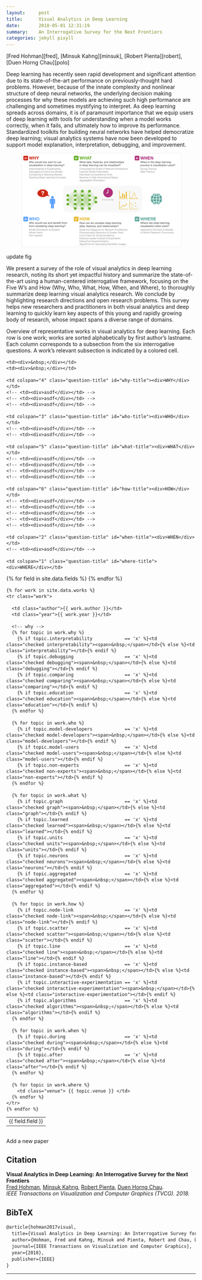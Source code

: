 ```yaml
---
layout:     post
title:      Visual Analytics in Deep Learning
date:       2018-05-01 12:31:19
summary:    An Interrogative Survey for the Next Frontiers
categories: jekyll pixyll
---
```

<span class="names">
[Fred Hohman][fred], [Minsuk Kahng][minsuk], [Robert Pienta][robert], [Duen Horng Chau][polo]
</span>

Deep learning has recently seen rapid development and significant attention due to its state-of-the-art performance on previously-thought hard problems. However, because of the innate complexity and nonlinear structure of deep neural networks, the underlying decision making processes for why these models are achieving such high performance are challenging and sometimes mystifying to interpret. As deep learning spreads across domains, it is of paramount importance that we equip users of deep learning with tools for understanding when a model works correctly, when it fails, and ultimately how to improve its performance. Standardized toolkits for building neural networks have helped democratize deep learning; visual analytics systems have now been developed to support model explanation, interpretation, debugging, and improvement.

<figure>
  <em>
  <img src="images/deepvis-6.png" style="border: 1px solid #eeeeee">
  </em>
</figure>

update fig

<!-- _![overview](images/deepvis-6.png)_ -->

We present a survey of the role of visual analytics in deep learning research, noting its short yet impactful history and summarize the state-of-the-art using a human-centered interrogative framework, focusing on the Five W’s and How (Why, Who, What, How, When, and Where), to thoroughly summarize deep learning visual analytics research. We conclude by highlighting research directions and open research problems. This survey helps new researchers and practitioners in both visual analytics and deep learning to quickly learn key aspects of this young and rapidly growing body of research, whose impact spans a diverse range of domains.

<div class="table-caption">
Overview of representative works in visual analytics for deep learning. Each row is one work; works are sorted alphabetically by first author’s lastname. Each column corresponds to a subsection from the six interrogative questions. A work’s relevant subsection is indicated by a colored cell.
</div>

<table>

  <tr class="top-row">

    <td><div>&nbsp;</div></td>
    <td><div>&nbsp;</div></td>

    <td colspan="4" class="question-title" id="why-title"><div>WHY</div></td>
    <!-- <td><div>asdf</div></td> -->
    <!-- <td><div>asdf</div></td> -->
    <!-- <td><div>asdf</div></td> -->

    <td colspan="3" class="question-title" id="who-title"><div>WHO</div></td>
    <!-- <td><div>asdf</div></td> -->
    <!-- <td><div>asdf</div></td> -->

    <td colspan="5" class="question-title" id="what-title"><div>WHAT</div></td>
    <!-- <td><div>asdf</div></td> -->
    <!-- <td><div>asdf</div></td> -->
    <!-- <td><div>asdf</div></td> -->
    <!-- <td><div>asdf</div></td> -->

    <td colspan="6" class="question-title" id="how-title"><div>HOW</div></td>
    <!-- <td><div>asdf</div></td> -->
    <!-- <td><div>asdf</div></td> -->
    <!-- <td><div>asdf</div></td> -->
    <!-- <td><div>asdf</div></td> -->
    <!-- <td><div>asdf</div></td> -->

    <td colspan="2" class="question-title" id="when-title"><div>WHEN</div></td>
    <!-- <td><div>asdf</div></td> -->

    <td colspan="1" class="question-title" id="where-title"><div>WHERE</div></td>

  </tr>

<!-- <tr class="bordered">&nbsp;</tr> -->

  <tr>
    {% for field in site.data.fields %}  
      <td class="rotate"><div><span>{{ field.field }}</span></div></td>
    {% endfor %}
  </tr>

    {% for work in site.data.works %}
    <tr class="work">

      <td class="author">{{ work.author }}</td>
      <td class="year">{{ work.year }}</td>

      <!-- why -->
      {% for topic in work.why %}
        {% if topic.interpretability            == 'x' %}<td class="checked interpretability"><span>&nbsp;</span></td>{% else %}<td class="interpretability"></td>{% endif %}
        {% if topic.debugging                   == 'x' %}<td class="checked debugging"><span>&nbsp;</span></td>{% else %}<td class="debugging"></td>{% endif %}
        {% if topic.comparing                   == 'x' %}<td class="checked comparing"><span>&nbsp;</span></td>{% else %}<td class="comparing"></td>{% endif %}
        {% if topic.education                   == 'x' %}<td class="checked education"><span>&nbsp;</span></td>{% else %}<td class="education"></td>{% endif %}
      {% endfor %}

      {% for topic in work.who %}
        {% if topic.model-developers            == 'x' %}<td class="checked model-developers"><span>&nbsp;</span></td>{% else %}<td class="model-developers"></td>{% endif %}
        {% if topic.model-users                 == 'x' %}<td class="checked model-users"><span>&nbsp;</span></td>{% else %}<td class="model-users"></td>{% endif %}
        {% if topic.non-experts                 == 'x' %}<td class="checked non-experts"><span>&nbsp;</span></td>{% else %}<td class="non-experts"></td>{% endif %}
      {% endfor %}

      {% for topic in work.what %}
        {% if topic.graph                       == 'x' %}<td class="checked graph"><span>&nbsp;</span></td>{% else %}<td class="graph"></td>{% endif %}
        {% if topic.learned                     == 'x' %}<td class="checked learned"><span>&nbsp;</span></td>{% else %}<td class="learned"></td>{% endif %}
        {% if topic.units                       == 'x' %}<td class="checked units"><span>&nbsp;</span></td>{% else %}<td class="units"></td>{% endif %}
        {% if topic.neurons                     == 'x' %}<td class="checked neurons"><span>&nbsp;</span></td>{% else %}<td class="neurons"></td>{% endif %}
        {% if topic.aggregated                  == 'x' %}<td class="checked aggregated"><span>&nbsp;</span></td>{% else %}<td class="aggregated"></td>{% endif %}
      {% endfor %}

      {% for topic in work.how %}
        {% if topic.node-link                   == 'x' %}<td class="checked node-link"><span>&nbsp;</span></td>{% else %}<td class="node-link"></td>{% endif %}
        {% if topic.scatter                     == 'x' %}<td class="checked scatter"><span>&nbsp;</span></td>{% else %}<td class="scatter"></td>{% endif %}
        {% if topic.line                        == 'x' %}<td class="checked line"><span>&nbsp;</span></td>{% else %}<td class="line"></td>{% endif %}
        {% if topic.instance-based              == 'x' %}<td class="checked instance-based"><span>&nbsp;</span></td>{% else %}<td class="instance-based"></td>{% endif %}
        {% if topic.interactive-experimentation == 'x' %}<td class="checked interactive-experimentation"><span>&nbsp;</span></td>{% else %}<td class="interactive-experimentation"></td>{% endif %}
        {% if topic.algorithms                  == 'x' %}<td class="checked algorithms"><span>&nbsp;</span></td>{% else %}<td class="algorithms"></td>{% endif %}
      {% endfor %}

      {% for topic in work.when %}
        {% if topic.during                      == 'x' %}<td class="checked during"><span>&nbsp;</span></td>{% else %}<td class="during"></td>{% endif %}
        {% if topic.after                       == 'x' %}<td class="checked after"><span>&nbsp;</span></td>{% else %}<td class="after"></td>{% endif %}
      {% endfor %}

      {% for topic in work.where %}
        <td class="venue"> {{ topic.venue }} </td>
      {% endfor %}
    </tr>
    {% endfor %}

</table>
<br>
<div class="table-caption">
  Add a new paper
</div>

## Citation

**Visual Analytics in Deep Learning: An Interrogative Survey for the Next Frontiers**  
[Fred Hohman][fred], [Minsuk Kahng][minsuk], [Robert Pienta][robert], [Duen Horng Chau][polo].  
*IEEE Transactions on Visualization and Computer Graphics (TVCG). 2018.*  

## BibTeX

```latex
@article{hohman2017visual,
  title={Visual Analytics in Deep Learning: An Interrogative Survey for the Next Frontiers},
  author={Hohman, Fred and Kahng, Minsuk and Pienta, Robert and Chau, Duen Horng},
  journal={IEEE Transactions on Visualization and Computer Graphics},
  year={2018},
  publisher={IEEE}
}
```

<!-- Markdown footnotes are supported, and they look great! Simply put e.g. `[^1]` where you want the footnote to appear,[^1] and then add -->
<!-- the reference at the end of your markdown. -->
<!-- <blockquote>
  <p>
    Perfection is achieved, not when there is nothing more to add, but when there is nothing left to take away.
  </p>
  <footer><cite title="Antoine de Saint-Exupéry">Antoine de Saint-Exupéry</cite></footer>
</blockquote> -->


---

[^1]: Important information that may distract from the main text can go in footnotes.

[fred]: www.fredhohman.com "Fred Hohnan."
[minsuk]: http://minsuk.com/ "Minsuk Kahng."
[robert]: http://spicy.bike/ "Robert Pienta."
[polo]: https://www.cc.gatech.edu/~dchau/ "Polo Chau."